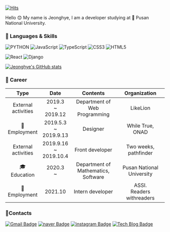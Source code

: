 [![Hits](https://hits.seeyoufarm.com/api/count/incr/badge.svg?url=https%3A%2F%2Fgithub.com%2Fjeonghye-choi&count_bg=%2359DCFF&title_bg=%23646464&icon=&icon_color=%23FFFFFF&title=hits&edge_flat=false)](https://hits.seeyoufarm.com)

Hello 😊 My name is Jeonghye, I am a developer studying at  🏫 Pusan National University.

### 💎 Languages & Skills

![PYTHON](https://img.shields.io/badge/PYTHON-%E2%98%85%E2%98%85%E2%98%85%E2%98%86%E2%98%86-3DDC84?style=plastic&logo=Python&logoColor=white)  ![JavaScript](https://img.shields.io/badge/JavaScript-%E2%98%85%E2%98%85%E2%98%85%E2%98%86%E2%98%86-3DDC84?style=plastic&logo=JavaScript&logoColor=white) ![TypeScript](https://img.shields.io/badge/TypeScript-%E2%98%85%E2%98%85%E2%98%86%E2%98%86%E2%98%86-0076A8?style=plastic&logo=TypeScript&logoColor=white) ![CSS3](https://img.shields.io/badge/CSS3-%E2%98%85%E2%98%85%E2%98%85%E2%98%85%E2%98%86-0696D7?style=plastic&logo=CSS3&logoColor=white) ![HTML5](https://img.shields.io/badge/HTML5-%E2%98%85%E2%98%85%E2%98%85%E2%98%85%E2%98%86-0696D7?style=plastic&logo=HTML5&logoColor=white) 

![React](https://img.shields.io/badge/React-%E2%98%85%E2%98%85%E2%98%85%E2%98%86%E2%98%86-3DDC84?style=plastic&logo=React&logoColor=white) ![Django](https://img.shields.io/badge/Django-%E2%98%85%E2%98%85%E2%98%86%E2%98%86%E2%98%86-0076A8?style=plastic&logo=Django&logoColor=white) 


[![Jeonghye's GitHub stats](https://github-readme-stats.vercel.app/api?username=jeonghye-choi&count_private=true&show_icons=true&theme=react)](https://github.com/anuraghazra/github-readme-stats)


### 🐳 Career

|          Type          |             Date             |                  Contents                 |         Organization         |
|:----------------------:|:----------------------------:|:-----------------------------------------:|:----------------------------:|
| External <br/> activities |    2019.3 <br>~<br>2019.12   |      Department of<br>Web Programming     |           LikeLion           |
|     🏢<br>Employment     |  2019.5.3 <br>~<br>2019.9.13 |                  Designer                 |      While True,<br>ONAD     |
| External<br>activities | 2019.9.16 <br>~<br>2019.10.4 |              Front developer              |   Two weeks,<br>pathfinder   |
|      🎓<br>Education     |         2020.3 <br>~         | Department of<br>Mathematics,<br>Software | Pusan National<br>University |
|     🏢<br>Employment     |            2021.10           |              Intern developer             | ASSI.<br>Readers withreaders |





### 🦋Contacts

[![Gmail Badge](https://img.shields.io/badge/Gmail-d14836?style=flat-square&logo=Gmail&logoColor=white&link=mailto:ppllhm.0@gmail.com)](mailto:ppllhm.0@gmail.com) [![naver Badge](https://img.shields.io/badge/-Naver-green?style=flat-square&logo=Naver&logoColor=white&link=https://blog.naver.com/jeonghye9808)](https://blog.naver.com/jeonghye9808) [![instagram Badge](https://img.shields.io/badge/-Instagram-purple?style=flat-square&logo=Instagram&logoColor=white&link=https://www.instagram.com/jihyenanum)](https://www.instagram.com/jihyenanum) [![Tech Blog Badge](http://img.shields.io/badge/-Tech%20blog-gray?style=flat-square&logo=github&link=https://jeonghye-choi.github.io/)](https://jeonghye-choi.github.io/)




